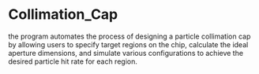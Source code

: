# Collimation_Cap
the program automates the process of designing a particle collimation cap by allowing users to specify target regions on the chip, calculate the ideal aperture dimensions, and simulate various configurations to achieve the desired particle hit rate for each region.
